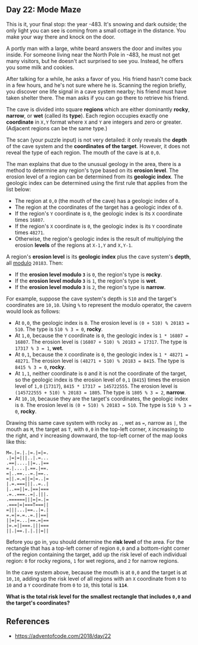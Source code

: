 ## Day 22: Mode Maze

This is it, your final stop: the year -483. It's snowing and dark outside; the only light you can see is coming from a small cottage in the distance. You make your way there and knock on the door.

A portly man with a large, white beard answers the door and invites you inside. For someone living near the North Pole in -483, he must not get many visitors, but he doesn't act surprised to see you. Instead, he offers you some milk and cookies.

After talking for a while, he asks a favor of you. His friend hasn't come back in a few hours, and he's not sure where he is. Scanning the region briefly, you discover one life signal in a cave system nearby; his friend must have taken shelter there. The man asks if you can go there to retrieve his friend.

The cave is divided into square **regions** which are either dominantly **rocky**, **narrow**, or **wet** (called its **type**). Each region occupies exactly one **coordinate** in `X,Y` format where `X` and `Y` are integers and zero or greater. (Adjacent regions can be the same type.)

The scan (your puzzle input) is not very detailed: it only reveals the **depth** of the cave system and the **coordinates of the target**. However, it does not reveal the type of each region. The mouth of the cave is at `0,0`.

The man explains that due to the unusual geology in the area, there is a method to determine any region's type based on its **erosion level**. The erosion level of a region can be determined from its **geologic index**. The geologic index can be determined using the first rule that applies from the list below:

- The region at `0,0` (the mouth of the cave) has a geologic index of `0`.
- The region at the coordinates of the target has a geologic index of `0`.
- If the region's `Y` coordinate is `0`, the geologic index is its `X` coordinate times `16807`.
- If the region's `X` coordinate is `0`, the geologic index is its `Y` coordinate times `48271`.
- Otherwise, the region's geologic index is the result of multiplying the erosion **levels** of the regions at `X-1,Y` and `X,Y-1`.

A region's **erosion level** is its **geologic index** plus the cave system's **depth**, all [modulo](https://en.wikipedia.org/wiki/Modulo_operation) `20183`. Then:

- If the **erosion level modulo `3`** is `0`, the region's type is **rocky**.
- If the **erosion level modulo `3`** is `1`, the region's type is **wet**.
- If the **erosion level modulo `3`** is `2`, the region's type is **narrow**.

For example, suppose the cave system's depth is `510` and the target's coordinates are `10,10`. Using `%` to represent the modulo operator, the cavern would look as follows:

- At `0,0`, the geologic index is `0`. The erosion level is `(0 + 510) % 20183 = 510`. The type is `510 % 3 = 0`, **rocky**.
- At `1,0`, because the `Y` coordinate is `0`, the geologic index is `1 * 16807 = 16807`. The erosion level is `(16807 + 510) % 20183 = 17317`. The type is `17317 % 3 = 1`, **wet**.
- At `0,1`, because the `X` coordinate is `0`, the geologic index is `1 * 48271 = 48271`. The erosion level is `(48271 + 510) % 20183 = 8415`. The type is `8415 % 3 = 0`, **rocky**.
- At `1,1`, neither coordinate is `0` and it is not the coordinate of the target, so the geologic index is the erosion level of `0,1` (`8415`) times the erosion level of `1,0` (`17317`), `8415 * 17317 = 145722555`. The erosion level is `(145722555 + 510) % 20183 = 1805`. The type is `1805 % 3 = 2`, **narrow**.
- At `10,10`, because they are the target's coordinates, the geologic index is `0`. The erosion level is `(0 + 510) % 20183 = 510`. The type is `510 % 3 = 0`, **rocky**.

Drawing this same cave system with rocky as `.`, wet as `=`, narrow as `|`, the mouth as `M`, the target as `T`, with `0,0` in the top-left corner, `X` increasing to the right, and `Y` increasing downward, the top-left corner of the map looks like this:

```
M=.|=.|.|=.|=|=.
.|=|=|||..|.=...
.==|....||=..|==
=.|....|.==.|==.
=|..==...=.|==..
=||.=.=||=|=..|=
|.=.===|||..=..|
|..==||=.|==|===
.=..===..=|.|||.
.======|||=|=.|=
.===|=|===T===||
=|||...|==..|=.|
=.=|=.=..=.||==|
||=|=...|==.=|==
|=.=||===.|||===
||.|==.|.|.||=||
```

Before you go in, you should determine the **risk level** of the area. For the rectangle that has a top-left corner of region `0,0` and a bottom-right corner of the region containing the target, add up the risk level of each individual region: `0` for rocky regions, `1` for wet regions, and `2` for narrow regions.

In the cave system above, because the mouth is at `0,0` and the target is at `10,10`, adding up the risk level of all regions with an `X` coordinate from `0` to `10` and a `Y` coordinate from `0` to `10`, this total is **`114`**.

**What is the total risk level for the smallest rectangle that includes `0,0` and the target's coordinates?**

## References
- https://adventofcode.com/2018/day/22
